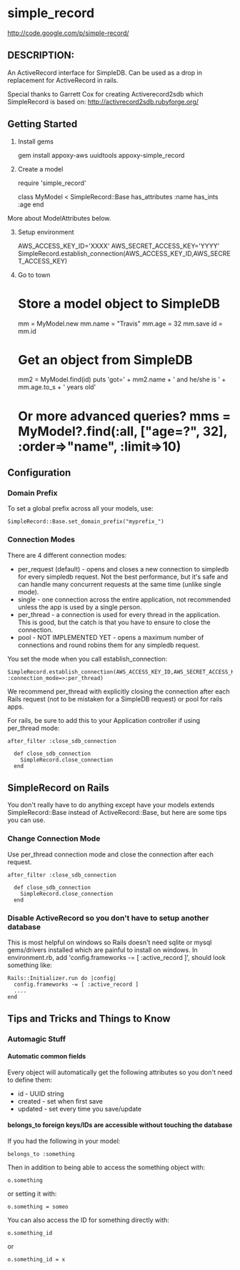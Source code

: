 # simple_record

http://code.google.com/p/simple-record/

## DESCRIPTION:

An ActiveRecord interface for SimpleDB.  Can be used as a drop in replacement for ActiveRecord in rails.

Special thanks to Garrett Cox for creating Activerecord2sdb which SimpleRecord is based on: 
http://activrecord2sdb.rubyforge.org/

## Getting Started

1. Install gems

    gem install appoxy-aws uuidtools appoxy-simple_record

2. Create a model

    require 'simple_record'

    class MyModel < SimpleRecord::Base
       has_attributes :name
       has_ints :age
    end

More about ModelAttributes below.

3. Setup environment

    AWS_ACCESS_KEY_ID='XXXX'
    AWS_SECRET_ACCESS_KEY='YYYY'
    SimpleRecord.establish_connection(AWS_ACCESS_KEY_ID,AWS_SECRET_ACCESS_KEY)

4. Go to town

    # Store a model object to SimpleDB
    mm = MyModel.new
    mm.name = "Travis"
    mm.age = 32
    mm.save
    id = mm.id

    # Get an object from SimpleDB
    mm2 = MyModel.find(id)
    puts 'got=' + mm2.name + ' and he/she is ' + mm.age.to_s + ' years old'
    # Or more advanced queries? mms = MyModel?.find(:all, ["age=?", 32], :order=>"name", :limit=>10)


## Configuration

### Domain Prefix

To set a global prefix across all your models, use:

    SimpleRecord::Base.set_domain_prefix("myprefix_")

### Connection Modes

There are 4 different connection modes:

* per_request (default) - opens and closes a new connection to simpledb for every simpledb request. Not the best performance, but it's safe and can handle many concurrent requests at the same time (unlike single mode).
* single - one connection across the entire application, not recommended unless the app is used by a single person.
* per_thread - a connection is used for every thread in the application. This is good, but the catch is that you have to ensure to close the connection.
* pool - NOT IMPLEMENTED YET - opens a maximum number of connections and round robins them for any simpledb request.

You set the mode when you call establish_connection:

    SimpleRecord.establish_connection(AWS_ACCESS_KEY_ID,AWS_SECRET_ACCESS_KEY, :connection_mode=>:per_thread)

We recommend per_thread with explicitly closing the connection after each Rails request (not to be mistaken for a SimpleDB request) or pool for rails apps.

For rails, be sure to add this to your Application controller if using per_thread mode:

    after_filter :close_sdb_connection

      def close_sdb_connection
        SimpleRecord.close_connection
      end

## SimpleRecord on Rails

You don't really have to do anything except have your models extends SimpleRecord::Base instead of ActiveRecord::Base, but here are some tips you can use.

### Change Connection Mode

Use per_thread connection mode and close the connection after each request.

    after_filter :close_sdb_connection

      def close_sdb_connection
        SimpleRecord.close_connection
      end

### Disable ActiveRecord so you don't have to setup another database

This is most helpful on windows so Rails doesn't need sqlite or mysql gems/drivers installed which are painful to install on windows. In environment.rb, add 'config.frameworks -= [ :active_record ]', should look something like:

    Rails::Initializer.run do |config|
      config.frameworks -= [ :active_record ]
      ....
    end


## Tips and Tricks and Things to Know

### Automagic Stuff

#### Automatic common fields

Every object will automatically get the following attributes so you don't need to define them:

  * id - UUID string
  * created - set when first save
  * updated - set every time you save/update

#### belongs_to foreign keys/IDs are accessible without touching the database

If you had the following in your model:

    belongs_to :something

Then in addition to being able to access the something object with:

    o.something

or setting it with:

    o.something = someo

You can also access the ID for something directly with:

    o.something_id

or

    o.something_id = x


